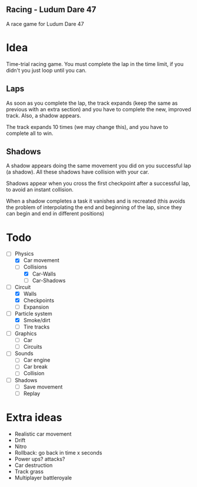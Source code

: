 ## Racing - Ludum Dare 47

A race game for Ludum Dare 47

# Idea

Time-trial racing game. You must complete the lap in the time limit, if you
didn't you just loop until you can.

## Laps

As soon as you complete the lap, the track expands (keep the same as previous
with an extra section) and you have to complete the new, improved track.
Also, a shadow appears.

The track expands 10 times (we may change this), and you have to complete all to
win.

## Shadows

A shadow appears doing the same movement you did on you successful lap
(a shadow). All these shadows have collision with your car.

Shadows appear when you cross the first checkpoint after a successful lap, to
avoid an instant collision.

When a shadow completes a task it vanishes and is recreated (this avoids the
problem of interpolating the end and beginning of the lap, since they can begin
and end in different positions)

# Todo

- [ ] Physics
  - [x] Car movement
  - [ ] Collisions
    - [x] Car-Walls
    - [ ] Car-Shadows
- [ ] Circuit
  - [x] Walls
  - [x] Checkpoints
  - [ ] Expansion
- [ ] Particle system
  - [x] Smoke/dirt
  - [ ] Tire tracks
- [ ] Graphics
  - [ ] Car
  - [ ] Circuits
- [ ] Sounds
  - [ ] Car engine
  - [ ] Car break
  - [ ] Collision
- [ ] Shadows
  - [ ] Save movement
  - [ ] Replay

# Extra ideas

- Realistic car movement
- Drift
- Nitro
- Rollback: go back in time x seconds
- Power ups? attacks?
- Car destruction
- Track grass
- Multiplayer battleroyale
